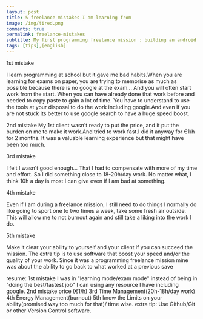 ```yaml
---
layout: post
title: 5 freelance mistakes I am learning from
image: /img/tired.png
comments: true
permalink: freelance-mistakes
subtitle: My first programming freelance mission : building an android app
tags: [tips],[english]
---
```


1st mistake

I learn programming at school but it gave me bad habits.When you are learning for exams on paper, you are trying to memorise as much as possible because there is no google at the exam...
And you will often start work from the start. When you can have already done that work before and needed to copy paste to gain a lot of time.
You have to understand to use the tools at your disposal to do the work including google.And even if you are not stuck its better to use google search to have a huge speed boost.

2nd mistake
My 1st client wasn't ready to put the price, and it put the burden on me to make it work.And tried to work fast.I did it anyway for €1/h for 2 months.
It was a valuable learning experience but that might have been too much.

3rd mistake

I felt I wasn't good enough... That I had to compensate with more of my time and effort.
So I did something close to 18-20h/day work.
No matter what, I think 10h a day is most I can give even if I am bad at something.

4th mistake

Even if I am during a freelance mission, I still need to do things I normally do like going to sport one to two times a week, take some fresh air outside.
This will allow me to not burnout again and still take a liking into the work I do.

5th mistake

Make it clear your ability to yourself and your client if you can succeed the mission.
The extra tip is to use software that boost your speed and/or the quality of your work. Since it was a programming freelance mission mine was about the ability to go back to what worked at a previous save

resume:
1st mistake I was in "learning mode/exam mode" instead of being in "doing the best/fastest job" I can using any resource I have including google.
2nd mistake price (€1/h)
3rd Time Management(20h-18h/day work)
4th Energy Management(burnout)
5th know the Limits on your ability(promised way too much for that)/ time wise.
extra tip: Use Github/Git or other Version Control software.
